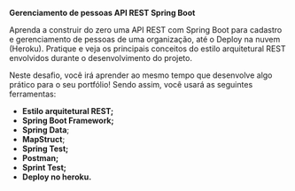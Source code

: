 **Gerenciamento de pessoas API REST Spring Boot**



Aprenda a construir do zero uma API REST com Spring Boot para cadastro e gerenciamento de pessoas de uma organização, até o Deploy na nuvem (Heroku). Pratique e veja os principais conceitos do estilo arquitetural REST envolvidos durante o desenvolvimento do projeto.

Neste desafio, você irá aprender ao mesmo tempo que desenvolve algo prático para o seu portfólio! Sendo assim, você usará as seguintes ferramentas:

- **Estilo arquitetural REST;**
- **Spring Boot Framework;**
- **Spring Data**;
- **MapStruct**;
- **Spring Test;**
- **Postman;**
- **Sprint Test;**
- **Deploy no heroku.**